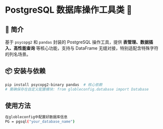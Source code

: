 # PostgreSQL 数据库操作工具类 🐘

## 🌟 简介  
基于 `psycopg2` 和 `pandas` 封装的 PostgreSQL 操作工具，提供 **表管理、数据插入、高性能查询** 等核心功能，支持与 DataFrame 无缝对接，特别适配含特殊字符的列名场景。


## 📦 安装与依赖  
```bash
pip install psycopg2-binary pandas  # 核心依赖
# 需确保存在自定义配置模块: from globleconfig.database import Database
```

## 使用方法
```bash
在globleconfig中配置好数据库信息
PG = pgsql("your_database_name")
```
